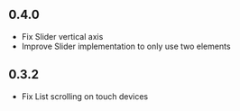 ## 0.4.0

 - Fix Slider vertical axis
 - Improve Slider implementation to only use two elements

## 0.3.2

 - Fix List scrolling on touch devices
